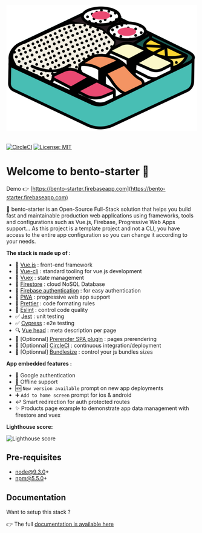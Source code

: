 ![Bento-starter](https://raw.githubusercontent.com/kefranabg/bento-starter/master/src/assets/img/bento-starter.svg?sanitize=true)
<br />
<br />

[![CircleCI](https://circleci.com/gh/kefranabg/bento-starter/tree/master.svg?style=svg&circle-token=f311e2320782a12321a769faa2ef1d3cdf5e1a10)](https://circleci.com/gh/kefranabg/bento-starter/tree/master)
[![License: MIT](https://img.shields.io/badge/License-MIT-yellow.svg)](https://opensource.org/licenses/MIT)

# Welcome to bento-starter :wave:

Demo :point_right: [https://bento-starter.firebaseapp.com](https://bento-starter.firebaseapp.com)

:bento: bento-starter is an Open-Source Full-Stack solution that helps you build fast and maintainable production web applications using frameworks, tools and configurations such as Vue.js, Firebase, Progressive Web Apps support... As this project is a template project and not a CLI, you have access to the entire app configuration so you can change it according to your needs.

**The stack is made up of :**

* :metal: [Vue.js](https://vuejs.org/) : front-end framework 
* :wrench: [Vue-cli](https://cli.vuejs.org/) : standard tooling for vue.js development 
* :repeat: [Vuex](https://vuex.vuejs.org/) : state management 
* :floppy_disk: [Firestore](https://firebase.google.com/products/firestore/) : cloud NoSQL Database 
* :bust_in_silhouette: [Firebase authentication](https://firebase.google.com/products/firestore/) : for easy authentication 
* :iphone: [PWA](https://www.npmjs.com/package/@vue/cli-plugin-pwa) : progressive web app support 
* :lipstick: [Prettier](https://prettier.io/) : code formating rules 
* :rotating_light: [Eslint](https://eslint.org/) : control code quality 
* :white_check_mark: [Jest](https://jestjs.io/) : unit testing 
* :white_check_mark: [Cypress](https://www.cypress.io/) : e2e testing 
* :mag: [Vue head](https://github.com/ktquez/vue-head) : meta description per page 
* :page_facing_up: [Optionnal] [Prerender SPA plugin](https://github.com/chrisvfritz/prerender-spa-plugin) : pages prerendering 
* :green_heart: [Optionnal] [CircleCI](https://circleci.com/) : continuous integration/deployment 
* :file_folder: [Optionnal] [Bundlesize](https://github.com/siddharthkp/bundlesize) : control your js bundles sizes 


**App embedded features :**

* :bust_in_silhouette: Google authentication 
* :mobile_phone_off: Offline support 
* :new: `New version available` prompt on new app deployments 
* :heavy_plus_sign: `Add to home screen` prompt for ios & android 
* :leftwards_arrow_with_hook: Smart redirection for auth protected routes 
* :sparkles: Products page example to demonstrate app data management with firestore and vuex 

**Lighthouse score:**

![Lighthouse score](https://raw.githubusercontent.com/kefranabg/bento-starter/master/resources/lighthouse-score-report.jpg)

## Pre-requisites

* node@9.3.0+
* npm@5.5.0+

## Documentation 

Want to setup this stack ?

:point_right: The full [documentation is available here](https://bento-starter.netlify.com/)
